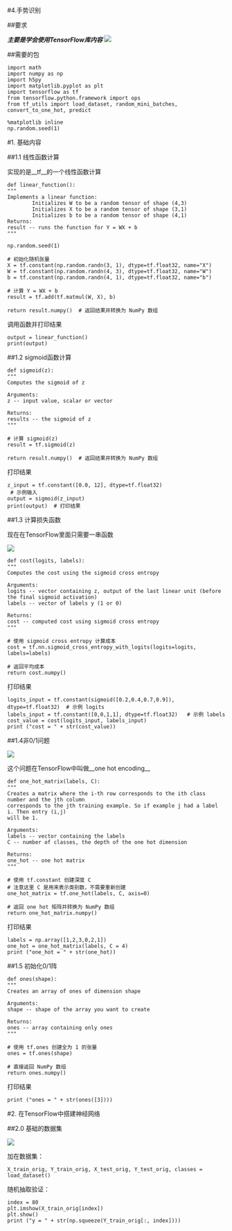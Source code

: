 #4.手势识别

##要求

___主要是学会使用TensorFlow库内容___
![](https://cdn.jsdelivr.net/gh/tj-messi/picture/1727589946509.png)

	
##需要的包

	import math
	import numpy as np
	import h5py
	import matplotlib.pyplot as plt
	import tensorflow as tf
	from tensorflow.python.framework import ops
	from tf_utils import load_dataset, random_mini_batches, convert_to_one_hot, predict

	%matplotlib inline
	np.random.seed(1)
#1. 基础内容

##1.1 线性函数计算

实现的是__tf__的一个线性函数计算

	def linear_function():
    """
    Implements a linear function: 
            Initializes W to be a random tensor of shape (4,3)
            Initializes X to be a random tensor of shape (3,1)
            Initializes b to be a random tensor of shape (4,1)
    Returns: 
    result -- runs the function for Y = WX + b 
    """
    
    np.random.seed(1)
    
    # 初始化随机张量
    X = tf.constant(np.random.randn(3, 1), dtype=tf.float32, name="X")
    W = tf.constant(np.random.randn(4, 3), dtype=tf.float32, name="W")
    b = tf.constant(np.random.randn(4, 1), dtype=tf.float32, name="b")

    # 计算 Y = WX + b
    result = tf.add(tf.matmul(W, X), b)

    return result.numpy()  # 返回结果并转换为 NumPy 数组

调用函数并打印结果

	output = linear_function()
	print(output)

##1.2 sigmoid函数计算

	def sigmoid(z):
    """
    Computes the sigmoid of z
    
    Arguments:
    z -- input value, scalar or vector
    
    Returns: 
    results -- the sigmoid of z
    """
    
    # 计算 sigmoid(z)
    result = tf.sigmoid(z)

    return result.numpy()  # 返回结果并转换为 NumPy 数组

打印结果

	z_input = tf.constant([0.0, 12], dtype=tf.float32) 
	 # 示例输入
	output = sigmoid(z_input)
	print(output)  # 打印结果

##1.3 计算损失函数

现在在TensorFlow里面只需要一串函数

![](https://cdn.jsdelivr.net/gh/tj-messi/picture/1727593384852.png)

	def cost(logits, labels):
    """
    Computes the cost using the sigmoid cross entropy
    
    Arguments:
    logits -- vector containing z, output of the last linear unit (before the final sigmoid activation)
    labels -- vector of labels y (1 or 0) 
    
    Returns:
    cost -- computed cost using sigmoid cross entropy
    """
    
    # 使用 sigmoid cross entropy 计算成本
    cost = tf.nn.sigmoid_cross_entropy_with_logits(logits=logits, labels=labels)
    
    # 返回平均成本
    return cost.numpy()  

打印结果
	
	logits_input = tf.constant(sigmoid([0.2,0.4,0.7,0.9]), dtype=tf.float32)  # 示例 logits
	labels_input = tf.constant([0,0,1,1], dtype=tf.float32)   # 示例 labels
	cost_value = cost(logits_input, labels_input)
	print ("cost = " + str(cost_value))

##1.4非0/1问题

![](https://cdn.jsdelivr.net/gh/tj-messi/picture/1727594417326.png)

这个问题在TensorFlow中叫做__one hot encoding__

	def one_hot_matrix(labels, C):
    """
    Creates a matrix where the i-th row corresponds to the ith class number and the jth column
    corresponds to the jth training example. So if example j had a label i. Then entry (i,j) 
    will be 1. 
    
    Arguments:
    labels -- vector containing the labels 
    C -- number of classes, the depth of the one hot dimension
    
    Returns: 
    one_hot -- one hot matrix
    """
    
    # 使用 tf.constant 创建深度 C
    # 注意这里 C 是用来表示类别数，不需要重新创建
    one_hot_matrix = tf.one_hot(labels, C, axis=0)
    
    # 返回 one hot 矩阵并转换为 NumPy 数组
    return one_hot_matrix.numpy()

打印结果

	labels = np.array([1,2,3,0,2,1])
	one_hot = one_hot_matrix(labels, C = 4)
	print ("one_hot = " + str(one_hot))

##1.5 初始化0/1阵
	
	def ones(shape):
    """
    Creates an array of ones of dimension shape
    
    Arguments:
    shape -- shape of the array you want to create
        
    Returns: 
    ones -- array containing only ones
    """
    
    # 使用 tf.ones 创建全为 1 的张量
    ones = tf.ones(shape)
    
    # 直接返回 NumPy 数组
    return ones.numpy()
	
打印结果

	print ("ones = " + str(ones([3])))

#2. 在TensorFlow中搭建神经网络

##2.0 基础的数据集

![](https://cdn.jsdelivr.net/gh/tj-messi/picture/1727596258945.png)

加在数据集：

	X_train_orig, Y_train_orig, X_test_orig, Y_test_orig, classes = load_dataset()	

随机抽取验证：

	index = 80
	plt.imshow(X_train_orig[index])
	plt.show()
	print ("y = " + str(np.squeeze(Y_train_orig[:, index])))

